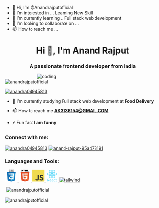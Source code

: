 - 👋 Hi, I’m @Anandrajputofficial
- 👀 I’m interested in ... Learning New Skill
- 🌱 I’m currently learning ...Full stack web development
- 💞️ I’m looking to collaborate on ...
- 📫 How to reach me ...

<!---
Anandrajputofficial/Anandrajputofficial is a ✨ special ✨ repository because its `README.md` (this file) appears on your GitHub profile.
You can click the Preview link to take a look at your changes.
--->
<h1 align="center">Hi 👋, I'm Anand Rajput</h1>
<h3 align="center">A passionate frontend developer from India</h3>

<img align="right" alt="coding" width="400px" src="https://user-images.githubusercontent.com/55389276/140866485-8fb1c876-9a8f-4d6a-98dc-08c4981eaf70.gif">

<p align="left"> <img src="https://komarev.com/ghpvc/?username=anandrajputofficial&label=Profile%20views&color=0e75b6&style=flat" alt="anandrajputofficial" /> </p>

<p align="left"> <a href="https://twitter.com/anandra04945813" target="_blank"><img src="https://img.shields.io/twitter/follow/anandra04945813?logo=twitter&style=for-the-badge" alt="anandra04945813" /></a> </p>

- 🔭 I’m currently studying Full stack web development at **Food Delivery**

- 📫 How to reach me **AK3136154@GMAIL.COM**

- ⚡ Fun fact **I am funny**

<h3 align="left">Connect with me:</h3>
<p align="left">
<a href="https://twitter.com/anandra04945813" target="_blank"><img align="center" src="https://raw.githubusercontent.com/rahuldkjain/github-profile-readme-generator/master/src/icons/twitter.svg" alt="anandra04945813" height="30" width="40" /></a>
<a href="https://linkedin.com/in/anand-rajput-95a478191" target="_blank"><img align="center" src="https://raw.githubusercontent.com/rahuldkjain/github-profile-readme-generator/master/src/icons/linkedin.svg" alt="anand-rajput-95a478191" height="30" width="40" /></a>
</p>

<h3 align="left">Languages and Tools:</h3>
<p align="left"> <a href="https://www.w3schools.com/css/" target="_blank" rel="noreferrer"> <img src="https://raw.githubusercontent.com/devicons/devicon/master/icons/css3/css3-original-wordmark.svg" alt="css3" width="40" height="40"/> </a> <a href="https://www.w3.org/html/" target="_blank" rel="noreferrer"> <img src="https://raw.githubusercontent.com/devicons/devicon/master/icons/html5/html5-original-wordmark.svg" alt="html5" width="40" height="40"/> </a> <a href="https://developer.mozilla.org/en-US/docs/Web/JavaScript" target="_blank" rel="noreferrer"> <img src="https://raw.githubusercontent.com/devicons/devicon/master/icons/javascript/javascript-original.svg" alt="javascript" width="40" height="40"/> </a> <a href="https://reactjs.org/" target="_blank" rel="noreferrer"> <img src="https://raw.githubusercontent.com/devicons/devicon/master/icons/react/react-original-wordmark.svg" alt="react" width="40" height="40"/> </a> <a href="https://tailwindcss.com/" target="_blank" rel="noreferrer"> <img src="https://www.vectorlogo.zone/logos/tailwindcss/tailwindcss-icon.svg" alt="tailwind" width="40" height="40"/> </a> </p>

<p>&nbsp;<img align="center" src="https://github-readme-stats.vercel.app/api?username=anandrajputofficial&show_icons=true&locale=en" alt="anandrajputofficial" /></p>

<p><img align="center" src="https://github-readme-streak-stats.herokuapp.com/?user=anandrajputofficial&" alt="anandrajputofficial" /></p>
